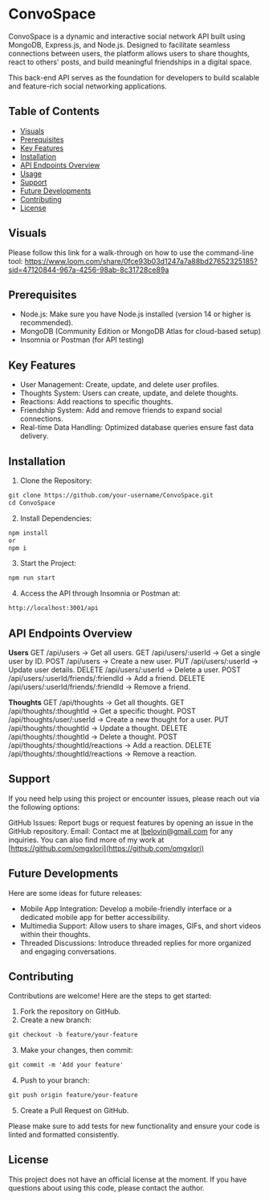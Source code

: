 # ConvoSpace

ConvoSpace is a dynamic and interactive social network API built using MongoDB, Express.js, and Node.js. Designed to facilitate seamless connections between users, the platform allows users to share thoughts, react to others' posts, and build meaningful friendships in a digital space.

This back-end API serves as the foundation for developers to build scalable and feature-rich social networking applications.

## Table of Contents
- [Visuals](#visuals)
- [Prerequisites](#prerequisites)
- [Key Features](#key-features)
- [Installation](#installation)
- [API Endpoints Overview](#api-endpoints-overview)
- [Usage](#usage)
- [Support](#support)
- [Future Developments](#future-developments)
- [Contributing](#contributing)
- [License](#license)


## Visuals
Please follow this link for a walk-through on how to use the command-line tool: https://www.loom.com/share/0fce93b03d1247a7a88bd27652325185?sid=47120844-967a-4256-98ab-8c31728ce89a

## Prerequisites
- Node.js: Make sure you have Node.js installed (version 14 or higher is recommended).
- MongoDB (Community Edition or MongoDB Atlas for cloud-based setup)
- Insomnia or Postman (for API testing)

## Key Features
- User Management: Create, update, and delete user profiles.
- Thoughts System: Users can create, update, and delete thoughts.
- Reactions: Add reactions to specific thoughts.
- Friendship System: Add and remove friends to expand social connections.
- Real-time Data Handling: Optimized database queries ensure fast data delivery.

## Installation
1. Clone the Repository:
```md
git clone https://github.com/your-username/ConvoSpace.git
cd ConvoSpace
```
2. Install Dependencies:
```md
npm install
or
npm i
```
3. Start the Project:
```md
npm run start
```

4. Access the API through Insomnia or Postman at:
```md
http://localhost:3001/api
```

## API Endpoints Overview
**Users**
GET /api/users → Get all users.
GET /api/users/:userId → Get a single user by ID.
POST /api/users → Create a new user.
PUT /api/users/:userId → Update user details.
DELETE /api/users/:userId → Delete a user.
POST /api/users/:userId/friends/:friendId → Add a friend.
DELETE /api/users/:userId/friends/:friendId → Remove a friend.

**Thoughts**
GET /api/thoughts → Get all thoughts.
GET /api/thoughts/:thoughtId → Get a specific thought.
POST /api/thoughts/user/:userId → Create a new thought for a user.
PUT /api/thoughts/:thoughtId → Update a thought.
DELETE /api/thoughts/:thoughtId → Delete a thought.
POST /api/thoughts/:thoughtId/reactions → Add a reaction.
DELETE /api/thoughts/:thoughtId/reactions → Remove a reaction.

## Support
If you need help using this project or encounter issues, please reach out via the following options:

GitHub Issues: Report bugs or request features by opening an issue in the GitHub repository.
Email: Contact me at lbelovin@gmail.com for any inquiries.
You can also find more of my work at [https://github.com/omgxlori](https://github.com/omgxlori)

## Future Developments
Here are some ideas for future releases:

- Mobile App Integration: Develop a mobile-friendly interface or a dedicated mobile app for better accessibility.
- Multimedia Support: Allow users to share images, GIFs, and short videos within their thoughts.
- Threaded Discussions: Introduce threaded replies for more organized and engaging conversations.

## Contributing
Contributions are welcome! Here are the steps to get started:

1. Fork the repository on GitHub.
2. Create a new branch:
```md
git checkout -b feature/your-feature
```
3. Make your changes, then commit:
```md
git commit -m 'Add your feature'
```
4. Push to your branch:
```md
git push origin feature/your-feature
```
5. Create a Pull Request on GitHub.

Please make sure to add tests for new functionality and ensure your code is linted and formatted consistently.

## License
This project does not have an official license at the moment. If you have questions about using this code, please contact the author.